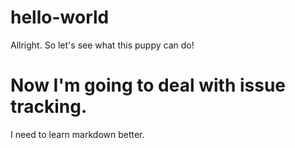 # hello-world
Allright.  So let's see what this puppy can do!

# Now I'm going to deal with issue tracking.
I need to learn markdown better.
